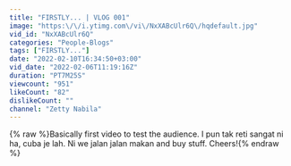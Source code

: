 ```yaml
---
title: "FIRSTLY... | VLOG 001"
image: "https:\/\/i.ytimg.com\/vi\/NxXABcUlr6Q\/hqdefault.jpg"
vid_id: "NxXABcUlr6Q"
categories: "People-Blogs"
tags: ["FIRSTLY..."]
date: "2022-02-10T16:34:50+03:00"
vid_date: "2022-02-06T11:19:16Z"
duration: "PT7M25S"
viewcount: "951"
likeCount: "82"
dislikeCount: ""
channel: "Zetty Nabila"
---
```

{% raw %}Basically first video to test the audience. I pun tak reti sangat ni ha, cuba je lah. Ni we jalan jalan makan and buy stuff. Cheers!{% endraw %}
